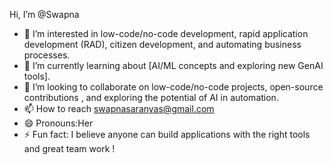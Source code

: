  Hi, I’m @Swapna
- 👀 I’m interested in low-code/no-code development, rapid application development (RAD), citizen development, and automating business processes. 
- 🌱 I’m currently learning about  [AI/ML concepts and exploring new GenAI tools]. 
- 💞️ I’m looking to collaborate on low-code/no-code projects, open-source contributions , and exploring the potential of AI in automation. 
- 📫 How to reach swapnasaranyas@gmail.com
- 😄 Pronouns:Her
- ⚡ Fun fact: I believe anyone can build applications with the right tools and great team work  !

<!---
SwapnaMTech/SwapnaMTech is a ✨ special ✨ repository because its `README.md` (this file) appears on your GitHub profile.
You can click the Preview link to take a look at your changes.
--->
